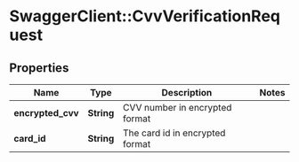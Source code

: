 # SwaggerClient::CvvVerificationRequest

## Properties
Name | Type | Description | Notes
------------ | ------------- | ------------- | -------------
**encrypted_cvv** | **String** | CVV number in encrypted format | 
**card_id** | **String** | The card id in encrypted format | 

